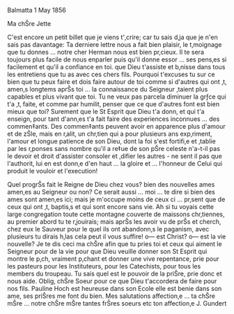  Balmatta 1 May 1856

Ma chŠre Jette

C'est encore un petit billet que je viens t'‚crire; car tu sais d‚ja que je n'en sais pas davantage: Ta derniere lettre nous a fait bien plaisir, le t‚moignage que tu donnes … notre cher Herman nous est bien pr‚cieux. Il te sera toujours plus facile de nous enparler puis qu'il donne essor … ses pens‚es si facilement et qu'il a confiance en toi. que Dieu t'assiste et b‚nisse dans tous les entretiens que tu as avec ces chers fils. Pourquoi t'excuses tu sur ce bien que tu peux faire et dois faire autour de toi comme si d'autres qui ont ‚t‚ amen‚s longtems aprŠs toi … la connaissance du Seigneur ‚taient plus capables et plus vivant que toi. Tu ne veux pas parcela diminuer la grƒce qui t'a ‚t‚ faite, et comme par humilit‚ penser que ce que d'autres font est bien mieux que toi? Surement que le St Esprit que Dieu t'a donn‚ et qui t'a enseign‚ pour tant d'ann‚es t'a fait faire des experiences inconnues … des commen‡ants. Des commen‡ants peuvent avoir en apparence plus d'amour et de zŠle, mais en r‚alit‚ un chr‚tien qui a pour plusieurs ans exp‚riment‚ l'amour et longue patience de son Dieu, dont la foi s'est fortifi‚e et ‚tablie par les r‚ponses sans nombre qu'il a re‡ue de son pŠre celeste n'a-t-il pas le devoir et droit d'assister consoler et ‚difier les autres - ne sent il pas que l'authorit‚ lui en est donn‚e d'en haut … la gloire et … l'honneur de Celui qui produit le vouloir et l'execution!

Quel progrŠs fait le Reigne de Dieu chez vous? bien des nouvelles ames amen‚es au Seigneur ou non? Ce serait aussi … moi … te dire si bien des ames sont amen‚es ici; mais je m'occupe moins de ceux ci … pr‚sent que de ceux qui ont ‚t‚ baptis‚s et qui sont encore sans vie. Ah si tu voyais cette large congregation toute cette montagne couverte de maissons chr‚tiennes, au premier abord tu te r‚jouirais; mais aprŠs les avoir vu de prŠs et cherch‚ chez eux le Sauveur pour le quel ils ont abandonn‚s le paganism, avec plusieurs tu dirais h‚las cela peut il vous suffire! o— est Christ? o— est la vie nouvelle? Je te dis ceci ma chŠre afin que tu pries toi et ceux qui aiment le Seigneur pour de la vie pour que Dieu veuille donner son St Esprit qui montre le p‚ch‚ vraiment p‚chant et donner une vive repentance, prie pour les pasteurs pour les Instituteurs, pour les Catechists, pour tous les members du troupeau. Tu sais quel est le pouvoir de la priŠre, prie donc et nous aide. Oblig‚ chŠre Soeur pour ce que Dieu t'accordera de faire pour nos fils. Pauline Hoch est heureuse dans son Ecole elle est benie dans son ame, ses priŠres me font du bien. Mes salutations affection‚e … ta chŠre mŠre … notre chŠre mŠre tantes frŠres soeurs etc
 ton affection‚e
 J. Gundert

